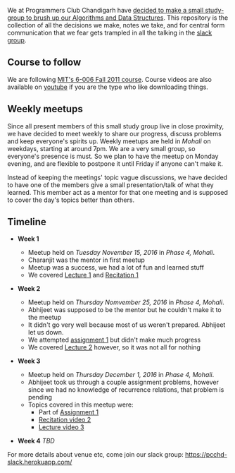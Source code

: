 We at Programmers Club Chandigarh have [decided to make a small study-group to brush up our Algorithms and Data Structures](https://programmers-club-chandigarh.github.io/2016/11/06/meetup-summary.html). This repository is the collection of all the decisions we make, notes we take, and for central form communication that we fear gets trampled in all the talking in the [slack group](https://pcchd-slack.herokuapp.com/).



## Course to follow

We are following [MIT's 6-006 Fall 2011 course](https://ocw.mit.edu/courses/electrical-engineering-and-computer-science/6-006-introduction-to-algorithms-fall-2011/index.htm). Course videos are also available on [youtube](https://www.youtube.com/playlist?list=PLUl4u3cNGP61Oq3tWYp6V_F-5jb5L2iHb) if you are the type who like downloading things.

## Weekly meetups

Since all present members of this small study group live in close proximity, we have decided to meet weekly to share our progress, discuss problems and keep everyone's spirits up. Weekly meetups are held in *Mohali* on weekdays, starting at around 7pm. We are a very small group, so everyone's presence is must. So we plan to have the meetup on Monday evening, and are flexible to postpone it until Friday if anyone can't make it.

Instead of keeping the meetings' topic vague discussions, we have decided to have one of the members give a small presentation/talk of what they learned. This member act as a mentor for that one meeting and is supposed to cover the day's topics better than others.

## Timeline

- **Week 1**

  - Meetup held on *Tuesday November 15, 2016* in *Phase 4, Mohali*.
  - Charanjit was the mentor in first meetup
  - Meetup was a success, we had a lot of fun and learned stuff
  - We covered [Lecture 1](https://ocw.mit.edu/courses/electrical-engineering-and-computer-science/6-006-introduction-to-algorithms-fall-2011/lecture-videos/lecture-1-algorithmic-thinking-peak-finding) and [Recitation 1](https://ocw.mit.edu/courses/electrical-engineering-and-computer-science/6-006-introduction-to-algorithms-fall-2011/recitation-videos/recitation-1-asymptotic-complexity-peak-finding)

- **Week 2**

  - Meetup held on *Thursday Nomvember 25, 2016* in *Phase 4, Mohali*.
  - Abhijeet was supposed to be the mentor but he couldn't make it to the meetup
  - It didn't go very well because most of us weren't prepared. Abhijeet let us down.
  - We attempted [assignment 1](https://ocw.mit.edu/courses/electrical-engineering-and-computer-science/6-006-introduction-to-algorithms-fall-2011/assignments/MIT6_006F11_ps1.pdf) but didn't make much progress
  - We covered [Lecture 2](https://ocw.mit.edu/courses/electrical-engineering-and-computer-science/6-006-introduction-to-algorithms-fall-2011/lecture-videos/lecture-2-models-of-computation-document-distance) however, so it was not all for nothing

- **Week 3**

  - Meetup held on *Thursday December 1, 2016* in *Phase 4, Mohali*.
  - Abhijeet took us through a couple assignment problems, however since we had no knowledge of recurrence relations, that problem is pending
  - Topics covered in this meetup were:
    - Part of [Assignment 1](https://ocw.mit.edu/courses/electrical-engineering-and-computer-science/6-006-introduction-to-algorithms-fall-2011/assignments/)
    - [Recitation video 2](https://ocw.mit.edu/courses/electrical-engineering-and-computer-science/6-006-introduction-to-algorithms-fall-2011/recitation-videos/recitation-2-python-cost-model-document-distance)
    - [Lecture video 3](https://ocw.mit.edu/courses/electrical-engineering-and-computer-science/6-006-introduction-to-algorithms-fall-2011/lecture-videos/lecture-3-insertion-sort-merge-sort)

- **Week 4**
  _TBD_


For more details about venue etc, come join our slack group: https://pcchd-slack.herokuapp.com/
